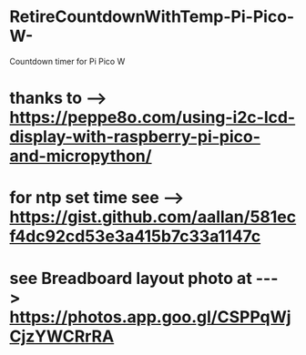# RetireCountdownWithTemp-Pi-Pico-W-
Countdown timer for Pi Pico W
# thanks to --> https://peppe8o.com/using-i2c-lcd-display-with-raspberry-pi-pico-and-micropython/ 
# for ntp set time see --> https://gist.github.com/aallan/581ecf4dc92cd53e3a415b7c33a1147c 
# see Breadboard layout photo at ---> https://photos.app.goo.gl/CSPPqWjCjzYWCRrRA 
